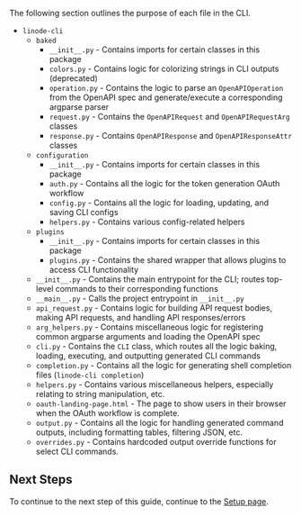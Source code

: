 The following section outlines the purpose of each file in the CLI.

* `linode-cli`
  * `baked`
    * `__init__.py` - Contains imports for certain classes in this package
    * `colors.py` - Contains logic for colorizing strings in CLI outputs (deprecated)
    * `operation.py` - Contains the logic to parse an `OpenAPIOperation` from the OpenAPI spec and generate/execute a corresponding argparse parser
    * `request.py` - Contains the `OpenAPIRequest` and `OpenAPIRequestArg` classes
    * `response.py` - Contains `OpenAPIResponse` and `OpenAPIResponseAttr` classes
  * `configuration`
    * `__init__.py` - Contains imports for certain classes in this package
    * `auth.py` - Contains all the logic for the token generation OAuth workflow
    * `config.py` - Contains all the logic for loading, updating, and saving CLI configs
    * `helpers.py` - Contains various config-related helpers
  * `plugins`
    * `__init__.py` - Contains imports for certain classes in this package
    * `plugins.py` - Contains the shared wrapper that allows plugins to access CLI functionality
  * `__init__.py` -  Contains the main entrypoint for the CLI; routes top-level commands to their corresponding functions
  * `__main__.py` - Calls the project entrypoint in `__init__.py`
  * `api_request.py` - Contains logic for building API request bodies, making API requests, and handling API responses/errors
  * `arg_helpers.py` - Contains miscellaneous logic for registering common argparse arguments and loading the OpenAPI spec
  * `cli.py` - Contains the `CLI` class, which routes all the logic baking, loading, executing, and outputting generated CLI commands
  * `completion.py` - Contains all the logic for generating shell completion files (`linode-cli completion`)
  * `helpers.py` - Contains various miscellaneous helpers, especially relating to string manipulation, etc.
  * `oauth-landing-page.html` - The page to show users in their browser when the OAuth workflow is complete.
  * `output.py` - Contains all the logic for handling generated command outputs, including formatting tables, filtering JSON, etc.
  * `overrides.py` - Contains hardcoded output override functions for select CLI commands.


## Next Steps

To continue to the next step of this guide, continue to the [Setup page](./Development%20-%20Setup).